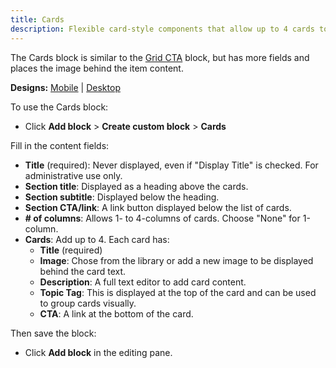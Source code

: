 ```yaml
---
title: Cards
description: Flexible card-style components that allow up to 4 cards to display across the page depending on the chosen layout.
---
```


The Cards block is similar to the [Grid CTA](../grid-cta) block, but has more fields and places the image behind the item content.

**Designs:** [Mobile](<../../../../../../assets/img/designs/lb/Cards Mobile.png>) | [Desktop](<../../../../../../assets/img/designs/lb/Cards Desktop.png>)

To use the Cards block:

- Click **Add block** > **Create custom block** > **Cards**

Fill in the content fields:

- **Title** (required): Never displayed, even if "Display Title" is checked. For administrative use only.
- **Section title**: Displayed as a heading above the cards.
- **Section subtitle**: Displayed below the heading.
- **Section CTA/link**: A link button displayed below the list of cards.
- **# of columns**: Allows 1- to 4-columns of cards. Choose "None" for 1-column.
- **Cards**: Add up to 4. Each card has:
  - **Title** (required)
  - **Image**: Chose from the library or add a new image to be displayed behind the card text.
  - **Description**: A full text editor to add card content.
  - **Topic Tag**: This is displayed at the top of the card and can be used to group cards visually.
  - **CTA**: A link at the bottom of the card.

Then save the block:

- Click **Add block** in the editing pane.